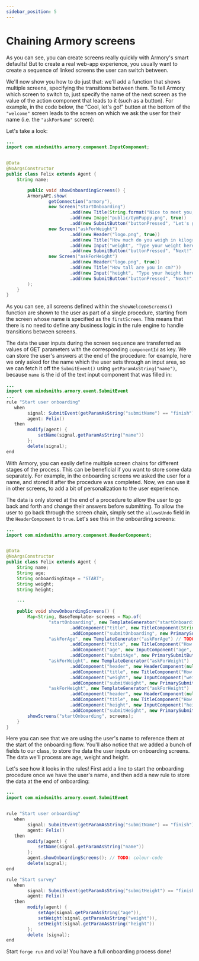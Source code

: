 ```yaml
---
sidebar_position: 5
---
```


# Chaining Armory screens

As you can see, you can create screens really quickly with Armory's smart defaults! 
But to create a real web-app experience, you usually want to create a sequence of linked screens the user can switch between.

We'll now show you how to do just that: we'll add a function that shows multiple screens, specifying the transitions between them. 
To tell Armory which screen to switch to, just specify the name of the next screen as the value of the action component that leads to it (such as a button). 
For example, in the code below, the “Cool, let's go!” button at the bottom of the `"welcome"` screen leads to the screen on which we ask the user for their name (i.e. the `"askForName"` screen):

Let's take a look:
```java title="java/agents/Felix.java"
...
import com.mindsmiths.armory.component.InputComponent;


@Data
@NoArgsConstructor
public class Felix extends Agent {
    String name;

        public void showOnboardingScreens() {
        ArmoryAPI.show(
                getConnection("armory"),
                new Screen("startOnboarding")
                        .add(new Title(String.format("Nice to meet you, %s! To make a workout plan just for you, I have a few question.\nReady? 💪", name)))
                        .add(new Image("public/GymPuppy.png", true))
                        .add(new SubmitButton("buttonPressed", "Let's go!", "askForWeight")),
                new Screen("askForWeight")
                        .add(new Header("logo.png", true))
                        .add(new Title("How much do you weigh in kilograms?"))
                        .add(new Input("weight", "Type your weight here", "number"))
                        .add(new SubmitButton("buttonPressed", "Next!", "askForHeight")),
                new Screen("askForHeight")
                        .add(new Header("logo.png", true))
                        .add(new Title("How tall are you in cm?"))
                        .add(new Input("height", "Type your height here", "number"))
                        .add(new SubmitButton("buttonPressed", "Next!", "finishOnboarding"))
        );
    }
}
```

As you can see, all screens defined within the `showWelcomeScreens()` function are shown to the user as part of a single procedure, starting from the screen whose name is specified as the `firstScreen`. This means that there is no need to define any business logic in the rule engine to handle transitions between screens.

The data the user inputs during the screen sequence are transferred as values of GET parameters with the corresponding `componentId` as key.
We can store the user's answers at the end of the procedure: for example, here we only asked for the name which the user sets through an input area, so we can fetch it off the `SubmitEvent()` using `getParamAsString("name")`, because `name` is the id of the text input component that was filled in:

```java titile="rules/felix/Felix.drl"
...
import com.mindsmiths.armory.event.SubmitEvent
...
rule "Start user onboarding"
   when
        signal: SubmitEvent(getParamAsString("submitName") == "finish") from entry-point "signals"       
        agent: Felix()
   then
        modify(agent) {
            setName(signal.getParamAsString("name"))
        };
        delete(signal);
end
```

With Armory, you can easily define multiple screen chains for different stages of the process. This can be beneficial if you want to store some data separately.
For example, in the onboarding screens we asked the user for a name, and stored it after the procedure was completed. 
Now, we can use it in other screens, to add a bit of personalization to the user experience.

The data is only stored at the end of a procedure to allow the user to go back and forth and change their answers before submitting. To allow the user to go back through the screen chain, simply set the `allowsUndo` field in the `HeaderComponent` to `true`. Let's see this in the onboarding screens:
```java title="java/agents/Felix.java"
...
import com.mindsmiths.armory.component.HeaderComponent;


@Data
@NoArgsConstructor
public class Felix extends Agent {
    String name;
    String age;
    String onboardingStage = "START";
    String weight;
    String height;

    ...
    
    public void showOnboardingScreens() {
        Map<String, BaseTemplate> screens = Map.of(
                "startOnboarding", new TemplateGenerator("startOnboarding")
                        .addComponent("title", new TitleComponent(String.format("Nice to meet you, %s! To make the workout plan just for you, I have a few questions. Ready? 💪", name)))
                        .addComponent("submitOnboarding", new PrimarySubmitButtonComponent("submitOnboarding", "Let's go!", "askForAge")),
                "askForAge", new TemplateGenerator("askForAge") // TODO: back button not needed here?      
                        .addComponent("title", new TitleComponent("How old are you?"))
                        .addComponent("age", new InputComponent("age", "Choose the age you would like to be", "age", true))
                        .addComponent("submitAge", new PrimarySubmitButtonComponent("submitAge", "Next", "askForWeight")),
                "askForWeight", new TemplateGenerator("askForWeight")
                        .addComponent("header", new HeaderComponent(null, true))
                        .addComponent("title", new TitleComponent("How much do you weigh in kilograms?"))
                        .addComponent("weight", new InputComponent("weight", "Type your weight here", true))
                        .addComponent("submitWeight", new PrimarySubmitButtonComponent("submitWeight", "Next!", "askForHeight")),
                "askForHeight", new TemplateGenerator("askForHeight")
                        .addComponent("header", new HeaderComponent(null, true))        
                        .addComponent("title", new TitleComponent("How tall are you in cm?"))
                        .addComponent("height", new InputComponent("height", "Type your height here", true))
                        .addComponent("submitHeight", new PrimarySubmitButtonComponent("submitHeight", "Next!", "finish")));
        showScreens("startOnboarding", screens);
    }
}
```

Here you can see that we are using the user's name to reference them at the start of the onboarding flow.
You'll also notice that we added a bunch of fields to our class, to store the data the user inputs on onboarding screens. The data we'll process are age, weight and height.


Let's see how it looks in the rules! First add a line to start the onboarding procedure once we have the user's name, and then add a new rule to store the data at the end of onboarding:
```java title="rules/felix/Felix.drl"
...
import com.mindsmiths.armory.event.SubmitEvent


rule "Start user onboarding"
   when
        signal: SubmitEvent(getParamAsString("submitName") == "finish") from entry-point "signals" // TODO naming?
        agent: Felix()
   then
        modify(agent) {
            setName(signal.getParamAsString("name"))
        };
        agent.showOnboardingScreens(); // TODO: colour-code
        delete(signal);
end

rule "Start survey"
   when
        signal: SubmitEvent(getParamAsString("submitHeight") == "finish") from entry-point "signals"
        agent: Felix()
   then
        modify(agent) {
            setAge(signal.getParamAsString("age")),
            setWeight(signal.getParamAsString("weight")),
            setHeight(signal.getParamAsString("height"))
        };
        delete (signal);
end
```

Start `forge run` and voila! You have a full onboarding process done!